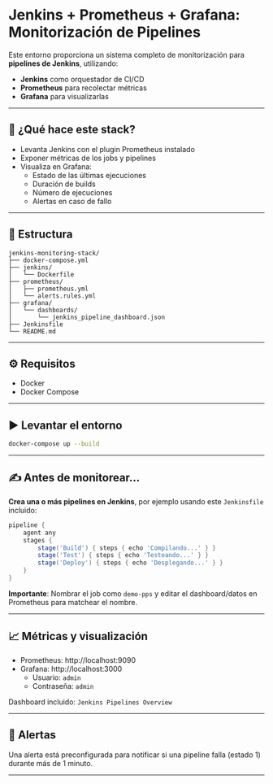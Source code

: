 # Jenkins + Prometheus + Grafana: Monitorización de Pipelines

Este entorno proporciona un sistema completo de monitorización para **pipelines de Jenkins**, utilizando:

- **Jenkins** como orquestador de CI/CD
- **Prometheus** para recolectar métricas
- **Grafana** para visualizarlas

---

## 🚀 ¿Qué hace este stack?

- Levanta Jenkins con el plugin Prometheus instalado
- Exponer métricas de los jobs y pipelines
- Visualiza en Grafana:
  - Estado de las últimas ejecuciones
  - Duración de builds
  - Número de ejecuciones
  - Alertas en caso de fallo

---

## 📁 Estructura

```
jenkins-monitoring-stack/
├── docker-compose.yml
├── jenkins/
│   └── Dockerfile
├── prometheus/
│   ├── prometheus.yml
│   └── alerts.rules.yml
├── grafana/
│   └── dashboards/
│       └── jenkins_pipeline_dashboard.json
├── Jenkinsfile
└── README.md
```

---

## ⚙️ Requisitos

- Docker
- Docker Compose

---

## ▶️ Levantar el entorno

```bash
docker-compose up --build
```

---

## ✍️ Antes de monitorear...

**Crea una o más pipelines en Jenkins**, por ejemplo usando este `Jenkinsfile` incluido:

```groovy
pipeline {
    agent any
    stages {
        stage('Build') { steps { echo 'Compilando...' } }
        stage('Test') { steps { echo 'Testeando...' } }
        stage('Deploy') { steps { echo 'Desplegando...' } }
    }
}
```

**Importante**: Nombrar el job como `demo-pps` y editar el dashboard/datos en Prometheus para matchear el nombre.

---

## 📈 Métricas y visualización

- Prometheus: http://localhost:9090
- Grafana: http://localhost:3000
  - Usuario: `admin`
  - Contraseña: `admin`

Dashboard incluido: `Jenkins Pipelines Overview`

---

## 📡 Alertas

Una alerta está preconfigurada para notificar si una pipeline falla (estado 1) durante más de 1 minuto.

---
